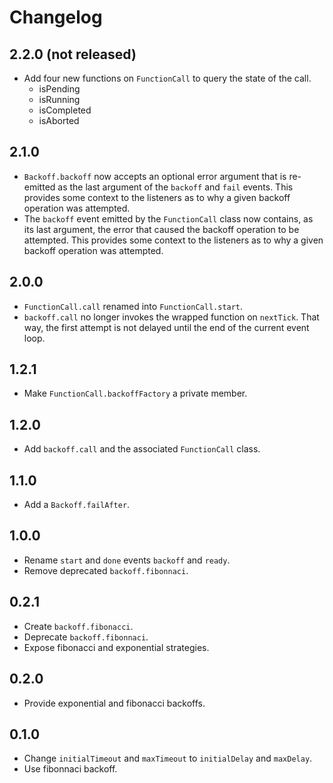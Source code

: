 # Changelog

## 2.2.0 (not released)

- Add four new functions on `FunctionCall` to query the state of the call.
  - isPending
  - isRunning
  - isCompleted
  - isAborted

## 2.1.0

- `Backoff.backoff` now accepts an optional error argument that is re-emitted
  as the last argument of the `backoff` and `fail` events. This provides some
  context to the listeners as to why a given backoff operation was attempted.
- The `backoff` event emitted by the `FunctionCall` class now contains, as its
  last argument, the error that caused the backoff operation to be attempted.
  This provides some context to the listeners as to why a given backoff
  operation was attempted.

## 2.0.0

- `FunctionCall.call` renamed into `FunctionCall.start`.
- `backoff.call` no longer invokes the wrapped function on `nextTick`. That
  way, the first attempt is not delayed until the end of the current event
  loop.

## 1.2.1

- Make `FunctionCall.backoffFactory` a private member.

## 1.2.0

- Add `backoff.call` and the associated `FunctionCall` class.

## 1.1.0

- Add a `Backoff.failAfter`.

## 1.0.0

- Rename `start` and `done` events `backoff` and `ready`.
- Remove deprecated `backoff.fibonnaci`.

## 0.2.1

- Create `backoff.fibonacci`.
- Deprecate `backoff.fibonnaci`.
- Expose fibonacci and exponential strategies.

## 0.2.0

- Provide exponential and fibonacci backoffs.

## 0.1.0

- Change `initialTimeout` and `maxTimeout` to `initialDelay` and `maxDelay`.
- Use fibonnaci backoff.

